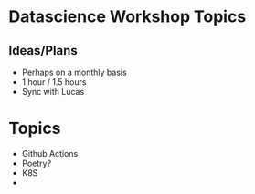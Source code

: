 # Datascience Workshop Topics

## Ideas/Plans

- Perhaps on a monthly basis
- 1 hour / 1.5 hours
- Sync with Lucas

# Topics
- Github Actions
- Poetry?
- K8S
- 